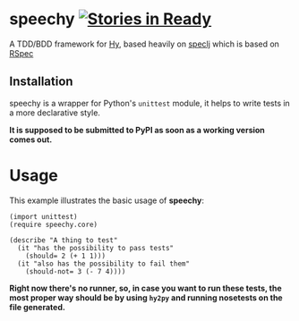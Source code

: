# speechy [![Stories in Ready](https://badge.waffle.io/NickSeagull/speechy.png?label=ready&title=Ready)](https://waffle.io/NickSeagull/speechy)
A TDD/BDD framework for [Hy](http://hylang.org), based heavily on [speclj](https://github.com/slagyr/speclj) which is based on [RSpec](http://rspec.info/)

## Installation

speechy is a wrapper for Python's `unittest` module, it helps to write tests in a more declarative style.

**It is supposed to be submitted to PyPI as soon as a working version comes out.**

# Usage

This example illustrates the basic usage of **speechy**:

```hy
(import unittest)
(require speechy.core)

(describe "A thing to test"
  (it "has the possibility to pass tests"
    (should= 2 (+ 1 1)))
  (it "also has the possibility to fail them"
    (should-not= 3 (- 7 4))))
```

**Right now there's no runner, so, in case you want to run these tests, the most proper way should be by using `hy2py` and running nosetests on the file generated.**
